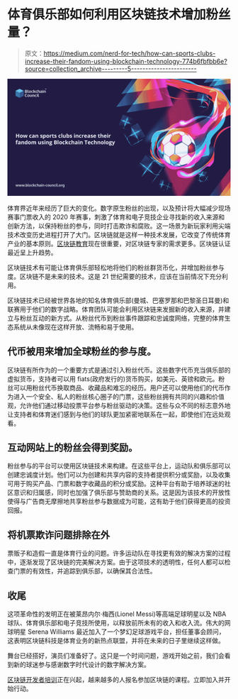 # 体育俱乐部如何利用区块链技术增加粉丝量？

> 原文：<https://medium.com/nerd-for-tech/how-can-sports-clubs-increase-their-fandom-using-blockchain-technology-774b6fbfbb6e?source=collection_archive---------5----------------------->

![](img/4d6f7c0c88b8bb455dfdc8e8cd85f87b.png)

体育界近年来经历了巨大的变化。数字原生粉丝的出现，以及预计将大幅减少现场赛事门票收入的 2020 年赛事，刺激了体育和电子竞技企业寻找新的收入来源和创新方法，以保持粉丝的参与，同时打击欺诈和腐败。这一场景为新玩家利用尖端技术改变历史进程打开了大门。区块链就是这样一种技术发展，它改变了传统体育产业的基本原则。[区块链教育](https://www.blockchain-council.org/blockchain/why-blockchain-education-should-be-incorporated-into-colleges/)现在很重要，对区块链专家的需求更多。区块链认证最近呈上升趋势。

区块链技术有可能让体育俱乐部轻松地将他们的粉丝群货币化，并增加粉丝参与度。区块链不是未来的技术。这是 21 世纪需要的技术，应该在当前情况下充分利用。

区块链技术已经被世界各地的知名体育俱乐部(曼城、巴塞罗那和巴黎圣日耳曼)和联赛用于他们的数字战略。体育团队可能会利用区块链来发掘新的收入来源，并建立与粉丝互动的新方式。从粉丝代币到粉丝事件跟踪和忠诚度网络，完整的体育生态系统从未像现在这样开放、流畅和易于使用。

## **代币被用来增加全球粉丝的参与度。**

区块链有所作为的一个重要方式是通过引入粉丝代币。这些数字代币充当俱乐部的虚拟货币，支持者可以用 fiats(政府发行的)货币购买，如美元、英镑和欧元。粉丝可以用粉丝代币换取商品、收藏品和难忘的经历。用户还可以使用他们的代币作为进入一个安全、私人的粉丝核心圈子的门票，这些粉丝拥有共同的兴趣和价值观，允许他们通过移动投票平台参与粉丝驱动的决策。这些与众不同的标志意外地让支持者和体育迷们感到与他们的球队更加紧密地联系在一起，即使他们在远处观看。

## **互动网站上的粉丝会得到奖励。**

粉丝参与的平台可以使用区块链技术来构建。在这些平台上，运动队和俱乐部可以创建忠诚度计划。他们可以为创建和共享内容的支持者提供积分或奖励，以及收集可用于购买产品、门票和数字收藏品的积分或奖励。这种平台有助于培养球迷的社区意识和归属感，同时也加强了俱乐部与赞助商的关系。这是因为该技术的开放性使得与广告商无摩擦地共享粉丝参与数据成为可能，这有助于他们获得更高的投资回报。

## **将机票欺诈问题排除在外**

票贩子和造假一直是体育行业的问题。许多运动队在寻找更有效的解决方案的过程中，逐渐发现了区块链的完美解决方案。由于这项技术的透明性，任何人都可以检查门票的有效性，并追踪到俱乐部，以确保其合法性。

## **收尾**

这项革命性的发明正在被莱昂内尔·梅西(Lionel Messi)等高端足球明星以及 NBA 球队、体育俱乐部和电子竞技所使用，以释放前所未有的收入和收入流。伟大的网球明星 Serena Williams 最近加入了一个梦幻足球游戏平台，担任董事会顾问，这表明区块链科技是体育业务的新热点联盟，并将在未来的日子里继续这样做。

舞台已经搭好，演员们准备好了。这只是一个时间问题，游戏开始之前，我们会看到新的球迷参与感谢数字时代设计的数字解决方案。

[区块链开发者培训](https://www.blockchain-council.org/certifications/certified-blockchain-developer/)正在兴起，越来越多的人报名参加区块链的课程。立即加入并开始行动。
